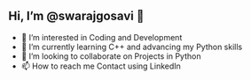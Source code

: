 ## Hi, I’m @swarajgosavi 👋

- 👀 I’m interested in Coding and Development
- 🌱 I’m currently learning C++ and advancing my Python skills
- 💞️ I’m looking to collaborate on Projects in Python
- 📫 How to reach me Contact using LinkedIn

<!---
swarajgosavi/swarajgosavi is a ✨ special ✨ repository because its `README.md` (this file) appears on your GitHub profile.
You can click the Preview link to take a look at your changes.
--->
